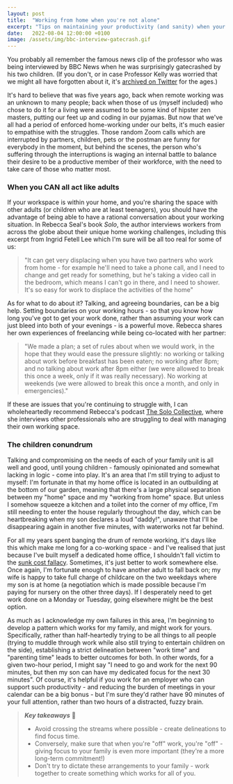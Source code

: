 ```yaml
---
layout: post
title:  "Working from home when you're not alone"
excerpt: "Tips on maintaining your productivity (and sanity) when your family shares your workspace."
date:   2022-08-04 12:00:00 +0100
image: /assets/img/bbc-interview-gatecrash.gif
---
```


You probably all remember the famous news clip of the professor who was being interviewed by BBC News when he was surprisingly gatecrashed by his two children. (If you don't, or in case Professor Kelly was worried that we might all have forgotten about it, it's [archived on Twitter](https://twitter.com/colinjwright/status/840164970121830400) for the ages.)

It's hard to believe that was five years ago, back when remote working was an unknown to many people; back when those of us (myself included) who chose to do it for a living were assumed to be some kind of hipster zen masters, putting our feet up and coding in our pyjamas. But now that we've all had a period of enforced home-working under our belts, it's much easier to empathise with the struggles. Those random Zoom calls which are interrupted by partners, children, pets or the postman are funny for everybody in the moment, but behind the scenes, the person who's suffering through the interruptions is waging an internal battle to balance their desire to be a productive member of their workforce, with the need to take care of those who matter most.

### When you CAN all act like adults

If your workspace is within your home, and you're sharing the space with other adults (or children who are at least teenagers), you should have the advantage of being able to have a rational conversation about your working situation. In Rebecca Seal's book _Solo_, the author interviews workers from across the globe about their unique home working challenges, including this excerpt from Ingrid Fetell Lee which I'm sure will be all too real for some of us:

> "It can get very displacing when you have two partners who work from home - for example he'll need to take a phone call, and I need to change and get ready for something, but he's taking a video call in the bedroom, which means I can't go in there, and I need to shower. It's so easy for work to displace the activities of the home"

As for what to do about it? Talking, and agreeing boundaries, can be a big help. Setting boundaries on your working hours - so that you know how long you've got to get your work done, rather than assuming your work can just bleed into both of your evenings - is a powerful move. Rebecca shares her own experiences of freelancing while being co-located with her partner:

> "We made a plan; a set of rules about when we would work, in the hope that they would ease the pressure slightly: no working or talking about work before breakfast has been eaten; no working after 8pm; and no talking about work after 8pm either (we were allowed to break this once a week, only if it was really necessary). No working at weekends (we were allowed to break this once a month, and only in emergencies)."

If these are issues that you're continuing to struggle with, I can wholeheartedly recommend Rebecca's podcast [The Solo Collective](https://www.howtoworkalone.com/solo-collective-podcast), where she interviews other professionals who are struggling to deal with managing their own working space.

### The children conundrum

Talking and compromising on the needs of each of your family unit is all well and good, until young children - famously opinionated and somewhat lacking in logic - come into play. It's an area that I'm still trying to adjust to myself: I'm fortunate in that my home office is located in an outbuilding at the bottom of our garden, meaning that there's a large physical separation between my "home" space and my "working from home" space. But unless I somehow squeeze a kitchen and a toilet into the corner of my office, I'm still needing to enter the house regularly throughout the day, which can be heartbreaking when my son declares a loud "daddy!", unaware that I'll be disappearing again in another five minutes, with waterworks not far behind.

For all my years spent banging the drum of remote working, it's days like this which make me long for a co-working space - and I've realised that just because I've built myself a dedicated home office, I shouldn't fall victim to the [sunk cost fallacy](https://thedecisionlab.com/biases/the-sunk-cost-fallacy). Sometimes, it's just better to work somewhere else. Once again, I'm fortunate enough to have another adult to fall back on; my wife is happy to take full charge of childcare on the two weekdays where my son is at home (a negotiation which is made possible because I'm paying for nursery on the other three days). If I desperately need to get work done on a Monday or Tuesday, going elsewhere might be the best option.

As much as I acknowledge my own failures in this area, I'm beginning to develop a pattern which works for my family, and might work for yours. Specifically, rather than half-heartedly trying to be all things to all people (trying to muddle through work while also still trying to entertain children on the side), establishing a strict delineation between "work time" and "parenting time" leads to better outcomes for both. In other words, for a given two-hour period, I might say "I need to go and work for the next 90 minutes, but then my son can have my dedicated focus for the next 30 minutes". Of course, it's helpful if you work for an employer who can support such productivity - and reducing the burden of meetings in your calendar can be a big bonus - but I'm sure they'd rather have 90 minutes of your full attention, rather than two hours of a distracted, fuzzy brain.

> **_Key takeaways_** 📝  
> * Avoid crossing the streams where possible - create delineations to find focus time.
> * Conversely, make sure that when you're "off" work, you're "off" - giving focus to your family is even more important (they're a more long-term commitment!)
> * Don't try to dictate these arrangements to your family - work together to create something which works for all of you.